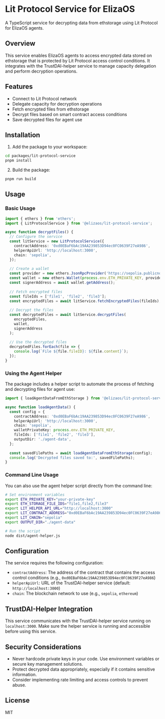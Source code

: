 # Lit Protocol Service for ElizaOS

A TypeScript service for decrypting data from ethstorage using Lit Protocol for ElizaOS agents.

## Overview

This service enables ElizaOS agents to access encrypted data stored on ethstorage that is protected by Lit Protocol access control conditions. It integrates with the TrustDAI-helper service to manage capacity delegation and perform decryption operations.

## Features

- Connect to Lit Protocol network
- Delegate capacity for decryption operations
- Fetch encrypted files from ethstorage
- Decrypt files based on smart contract access conditions
- Save decrypted files for agent use

## Installation

1. Add the package to your workspace:

```bash
cd packages/lit-protocol-service
pnpm install
```

2. Build the package:

```bash
pnpm run build
```

## Usage

### Basic Usage

```typescript
import { ethers } from 'ethers';
import { LitProtocolService } from '@elizaos/lit-protocol-service';

async function decryptFiles() {
  // Configure the service
  const litService = new LitProtocolService({
    contractAddress: '0xd0EBaF6bAc19AA239853D94ec0FC0639F27eA986',
    helperApiUrl: 'http://localhost:3000',
    chain: 'sepolia',
  });
  
  // Create a wallet
  const provider = new ethers.JsonRpcProvider('https://sepolia.publicnode.com');
  const wallet = new ethers.Wallet(process.env.ETH_PRIVATE_KEY, provider);
  const signerAddress = await wallet.getAddress();
  
  // Fetch encrypted files
  const fileIds = ['file1', 'file2', 'file3'];
  const encryptedFiles = await litService.fetchEncryptedFiles(fileIds);
  
  // Decrypt the files
  const decryptedFiles = await litService.decryptFiles(
    encryptedFiles,
    wallet,
    signerAddress
  );
  
  // Use the decrypted files
  decryptedFiles.forEach(file => {
    console.log(`File ${file.fileID}: ${file.content}`);
  });
}
```

### Using the Agent Helper

The package includes a helper script to automate the process of fetching and decrypting files for agent use:

```typescript
import { loadAgentDataFromEthStorage } from '@elizaos/lit-protocol-service/agent-helper';

async function loadAgentData() {
  const config = {
    contractAddress: '0xd0EBaF6bAc19AA239853D94ec0FC0639F27eA986',
    helperApiUrl: 'http://localhost:3000',
    chain: 'sepolia',
    walletPrivateKey: process.env.ETH_PRIVATE_KEY,
    fileIds: ['file1', 'file2', 'file3'],
    outputDir: './agent-data',
  };
  
  const savedFilePaths = await loadAgentDataFromEthStorage(config);
  console.log('Decrypted files saved to:', savedFilePaths);
}
```

### Command Line Usage

You can also use the agent helper script directly from the command line:

```bash
# Set environment variables
export ETH_PRIVATE_KEY="your-private-key"
export ETH_STORAGE_FILE_IDS="file1,file2,file3"
export LIT_HELPER_API_URL="http://localhost:3000"
export LIT_CONTRACT_ADDRESS="0xd0EBaF6bAc19AA239853D94ec0FC0639F27eA986"
export LIT_CHAIN="sepolia"
export OUTPUT_DIR="./agent-data"

# Run the script
node dist/agent-helper.js
```

## Configuration

The service requires the following configuration:

- `contractAddress`: The address of the contract that contains the access control conditions (e.g., `0xd0EBaF6bAc19AA239853D94ec0FC0639F27eA986`)
- `helperApiUrl`: URL of the TrustDAI-helper service (default: `http://localhost:3000`)
- `chain`: The blockchain network to use (e.g., `sepolia`, `ethereum`)

## TrustDAI-Helper Integration

This service communicates with the TrustDAI-helper service running on `localhost:3000`. Make sure the helper service is running and accessible before using this service.

## Security Considerations

- Never hardcode private keys in your code. Use environment variables or secure key management solutions.
- Protect decrypted data appropriately, especially if it contains sensitive information.
- Consider implementing rate limiting and access controls to prevent abuse.

## License

MIT 